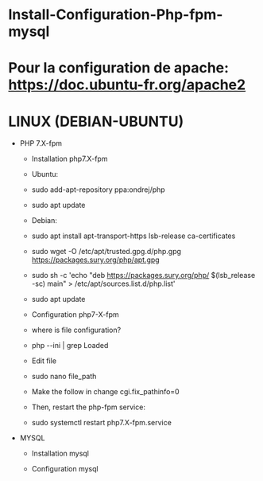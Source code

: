 # Install-Configuration-Php-fpm-mysql
# Pour la configuration de apache: https://doc.ubuntu-fr.org/apache2 
# LINUX (DEBIAN-UBUNTU)
- PHP 7.X-fpm
  - Installation php7.X-fpm
   - Ubuntu:
    - sudo add-apt-repository ppa:ondrej/php
    - sudo apt update
   - Debian:
    - sudo apt install apt-transport-https lsb-release ca-certificates
    - sudo wget -O /etc/apt/trusted.gpg.d/php.gpg https://packages.sury.org/php/apt.gpg
    - sudo sh -c 'echo "deb https://packages.sury.org/php/ $(lsb_release -sc) main" > /etc/apt/sources.list.d/php.list'
    - sudo apt update
  
  - Configuration php7-X-fpm
   - where is file configuration?
    - php --ini | grep Loaded
   - Edit file
    - sudo nano file_path
    - Make the follow in change
      cgi.fix_pathinfo=0
    - Then, restart the php-fpm service:
     - sudo systemctl restart php7.X-fpm.service
  
- MYSQL
  - Installation mysql
  
  - Configuration mysql
  
  

